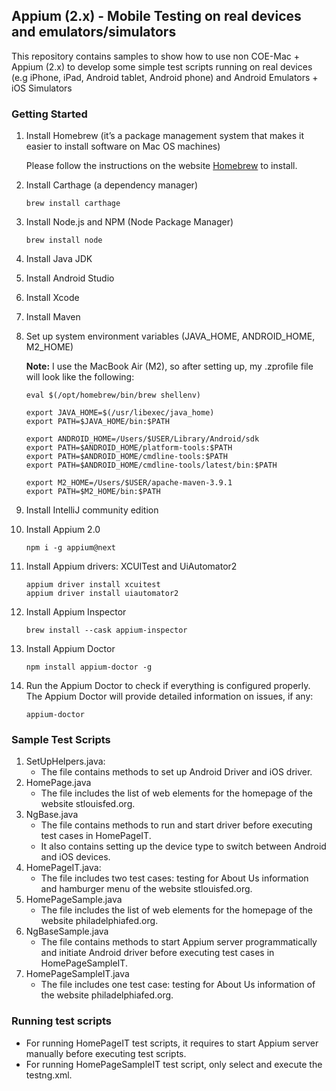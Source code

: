 ## **Appium (2.x) - Mobile Testing on real devices and emulators/simulators**
This repository contains samples to show how to use non COE-Mac + Appium (2.x) to develop some simple test scripts running on real devices (e.g iPhone, iPad, Android tablet, Android phone) and Android Emulators + iOS Simulators

### **Getting Started**
1. Install Homebrew (it’s a package management system that makes it easier to install software on Mac OS machines)
    
    Please follow the instructions on the website [Homebrew](https://brew.sh/) to install.
2. Install Carthage (a dependency manager)
    ```
    brew install carthage
    ```
3. Install Node.js and NPM (Node Package Manager)
    ```
   brew install node
   ```
4. Install Java JDK
5. Install Android Studio
6. Install Xcode
7. Install Maven
8. Set up system environment variables (JAVA_HOME, ANDROID_HOME, M2_HOME)
    
    **Note:** I use the MacBook Air (M2), so after setting up, my .zprofile file will look like the following:
    ```
   eval $(/opt/homebrew/bin/brew shellenv)
   
    export JAVA_HOME=$(/usr/libexec/java_home)
    export PATH=$JAVA_HOME/bin:$PATH
   
    export ANDROID_HOME=/Users/$USER/Library/Android/sdk
    export PATH=$ANDROID_HOME/platform-tools:$PATH
    export PATH=$ANDROID_HOME/cmdline-tools:$PATH
    export PATH=$ANDROID_HOME/cmdline-tools/latest/bin:$PATH
   
    export M2_HOME=/Users/$USER/apache-maven-3.9.1
    export PATH=$M2_HOME/bin:$PATH
   ```
9. Install IntelliJ community edition
10. Install Appium 2.0
    ```
    npm i -g appium@next
    ```
11. Install Appium drivers: XCUITest and UiAutomator2
    ```
    appium driver install xcuitest
    appium driver install uiautomator2
    ```
12. Install Appium Inspector
    ```
    brew install --cask appium-inspector
    ```
13. Install Appium Doctor
    ```
    npm install appium-doctor -g
    ```
14. Run the Appium Doctor to check if everything is configured properly. The Appium Doctor will provide detailed information on issues, if any:
    ```
    appium-doctor
    ```
### **Sample Test Scripts**
1. SetUpHelpers.java:
    - The file contains methods to set up Android Driver and iOS driver.
2. HomePage.java
    - The file includes the list of web elements for the homepage of the website stlouisfed.org.
3. NgBase.java
    - The file contains methods to run and start driver before executing test cases in HomePageIT.
    - It also contains setting up the device type to switch between Android and iOS devices.
4. HomePageIT.java:
    - The file includes two test cases: testing for About Us information and hamburger menu of the website stlouisfed.org.
5. HomePageSample.java
    - The file includes the list of web elements for the homepage of the website philadelphiafed.org.
6. NgBaseSample.java
   - The file contains methods to start Appium server programmatically and initiate Android driver before executing test cases in HomePageSampleIT.
7. HomePageSampleIT.java
   - The file includes one test case: testing for About Us information of the website philadelphiafed.org.

### **Running test scripts**
- For running HomePageIT test scripts, it requires to start Appium server manually before executing test scripts.
- For running HomePageSampleIT test script, only select and execute the testng.xml.
